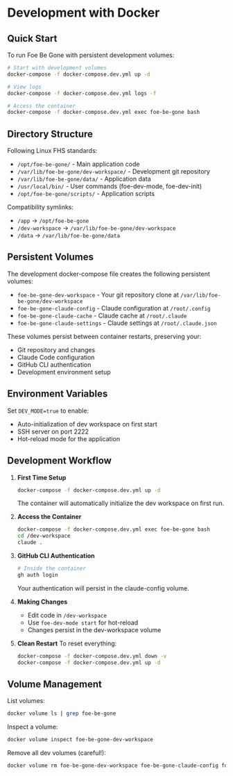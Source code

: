 # Development with Docker

## Quick Start

To run Foe Be Gone with persistent development volumes:

```bash
# Start with development volumes
docker-compose -f docker-compose.dev.yml up -d

# View logs
docker-compose -f docker-compose.dev.yml logs -f

# Access the container
docker-compose -f docker-compose.dev.yml exec foe-be-gone bash
```

## Directory Structure

Following Linux FHS standards:
- `/opt/foe-be-gone/` - Main application code
- `/var/lib/foe-be-gone/dev-workspace/` - Development git repository
- `/var/lib/foe-be-gone/data/` - Application data
- `/usr/local/bin/` - User commands (foe-dev-mode, foe-dev-init)
- `/opt/foe-be-gone/scripts/` - Application scripts

Compatibility symlinks:
- `/app` → `/opt/foe-be-gone`
- `/dev-workspace` → `/var/lib/foe-be-gone/dev-workspace`
- `/data` → `/var/lib/foe-be-gone/data`

## Persistent Volumes

The development docker-compose file creates the following persistent volumes:

- `foe-be-gone-dev-workspace` - Your git repository clone at `/var/lib/foe-be-gone/dev-workspace`
- `foe-be-gone-claude-config` - Claude configuration at `/root/.config`
- `foe-be-gone-claude-cache` - Claude cache at `/root/.claude`
- `foe-be-gone-claude-settings` - Claude settings at `/root/.claude.json`

These volumes persist between container restarts, preserving your:
- Git repository and changes
- Claude Code configuration
- GitHub CLI authentication
- Development environment setup

## Environment Variables

Set `DEV_MODE=true` to enable:
- Auto-initialization of dev workspace on first start
- SSH server on port 2222
- Hot-reload mode for the application

## Development Workflow

1. **First Time Setup**
   ```bash
   docker-compose -f docker-compose.dev.yml up -d
   ```
   The container will automatically initialize the dev workspace on first run.

2. **Access the Container**
   ```bash
   docker-compose -f docker-compose.dev.yml exec foe-be-gone bash
   cd /dev-workspace
   claude .
   ```

3. **GitHub CLI Authentication**
   ```bash
   # Inside the container
   gh auth login
   ```
   Your authentication will persist in the claude-config volume.

4. **Making Changes**
   - Edit code in `/dev-workspace`
   - Use `foe-dev-mode start` for hot-reload
   - Changes persist in the dev-workspace volume

5. **Clean Restart**
   To reset everything:
   ```bash
   docker-compose -f docker-compose.dev.yml down -v
   docker-compose -f docker-compose.dev.yml up -d
   ```

## Volume Management

List volumes:
```bash
docker volume ls | grep foe-be-gone
```

Inspect a volume:
```bash
docker volume inspect foe-be-gone-dev-workspace
```

Remove all dev volumes (careful!):
```bash
docker volume rm foe-be-gone-dev-workspace foe-be-gone-claude-config foe-be-gone-claude-cache foe-be-gone-claude-settings
```